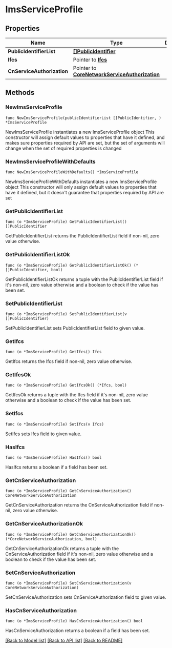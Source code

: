 # ImsServiceProfile

## Properties

Name | Type | Description | Notes
------------ | ------------- | ------------- | -------------
**PublicIdentifierList** | [**[]PublicIdentifier**](PublicIdentifier.md) |  | 
**Ifcs** | Pointer to [**Ifcs**](Ifcs.md) |  | [optional] 
**CnServiceAuthorization** | Pointer to [**CoreNetworkServiceAuthorization**](CoreNetworkServiceAuthorization.md) |  | [optional] 

## Methods

### NewImsServiceProfile

`func NewImsServiceProfile(publicIdentifierList []PublicIdentifier, ) *ImsServiceProfile`

NewImsServiceProfile instantiates a new ImsServiceProfile object
This constructor will assign default values to properties that have it defined,
and makes sure properties required by API are set, but the set of arguments
will change when the set of required properties is changed

### NewImsServiceProfileWithDefaults

`func NewImsServiceProfileWithDefaults() *ImsServiceProfile`

NewImsServiceProfileWithDefaults instantiates a new ImsServiceProfile object
This constructor will only assign default values to properties that have it defined,
but it doesn't guarantee that properties required by API are set

### GetPublicIdentifierList

`func (o *ImsServiceProfile) GetPublicIdentifierList() []PublicIdentifier`

GetPublicIdentifierList returns the PublicIdentifierList field if non-nil, zero value otherwise.

### GetPublicIdentifierListOk

`func (o *ImsServiceProfile) GetPublicIdentifierListOk() (*[]PublicIdentifier, bool)`

GetPublicIdentifierListOk returns a tuple with the PublicIdentifierList field if it's non-nil, zero value otherwise
and a boolean to check if the value has been set.

### SetPublicIdentifierList

`func (o *ImsServiceProfile) SetPublicIdentifierList(v []PublicIdentifier)`

SetPublicIdentifierList sets PublicIdentifierList field to given value.


### GetIfcs

`func (o *ImsServiceProfile) GetIfcs() Ifcs`

GetIfcs returns the Ifcs field if non-nil, zero value otherwise.

### GetIfcsOk

`func (o *ImsServiceProfile) GetIfcsOk() (*Ifcs, bool)`

GetIfcsOk returns a tuple with the Ifcs field if it's non-nil, zero value otherwise
and a boolean to check if the value has been set.

### SetIfcs

`func (o *ImsServiceProfile) SetIfcs(v Ifcs)`

SetIfcs sets Ifcs field to given value.

### HasIfcs

`func (o *ImsServiceProfile) HasIfcs() bool`

HasIfcs returns a boolean if a field has been set.

### GetCnServiceAuthorization

`func (o *ImsServiceProfile) GetCnServiceAuthorization() CoreNetworkServiceAuthorization`

GetCnServiceAuthorization returns the CnServiceAuthorization field if non-nil, zero value otherwise.

### GetCnServiceAuthorizationOk

`func (o *ImsServiceProfile) GetCnServiceAuthorizationOk() (*CoreNetworkServiceAuthorization, bool)`

GetCnServiceAuthorizationOk returns a tuple with the CnServiceAuthorization field if it's non-nil, zero value otherwise
and a boolean to check if the value has been set.

### SetCnServiceAuthorization

`func (o *ImsServiceProfile) SetCnServiceAuthorization(v CoreNetworkServiceAuthorization)`

SetCnServiceAuthorization sets CnServiceAuthorization field to given value.

### HasCnServiceAuthorization

`func (o *ImsServiceProfile) HasCnServiceAuthorization() bool`

HasCnServiceAuthorization returns a boolean if a field has been set.


[[Back to Model list]](../README.md#documentation-for-models) [[Back to API list]](../README.md#documentation-for-api-endpoints) [[Back to README]](../README.md)


